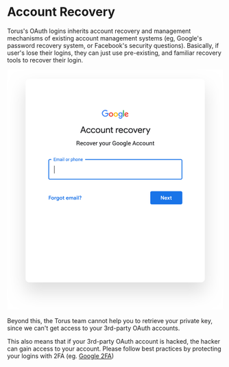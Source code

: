 # Account Recovery

Torus's OAuth logins inherits account recovery and management mechanisms of existing account management systems \(eg, Google's password recovery system, or Facebook's security questions\). Basically, if user's lose their logins, they can just use pre-existing, and familiar recovery tools to recover their login.

![Account recovery](../.gitbook/assets/accountrecovery.png)

Beyond this, the Torus team cannot help you to retrieve your private key, since we can't get access to your 3rd-party OAuth accounts.

This also means that if your 3rd-party OAuth account is hacked, the hacker can gain access to your account. Please follow best practices by protecting your logins with 2FA \(eg. [Google 2FA](https://www.google.com/landing/2step/)\)

